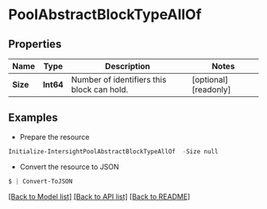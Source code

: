 # PoolAbstractBlockTypeAllOf
## Properties

Name | Type | Description | Notes
------------ | ------------- | ------------- | -------------
**Size** | **Int64** | Number of identifiers this block can hold. | [optional] [readonly] 

## Examples

- Prepare the resource
```powershell
Initialize-IntersightPoolAbstractBlockTypeAllOf  -Size null
```

- Convert the resource to JSON
```powershell
$ | Convert-ToJSON
```

[[Back to Model list]](../README.md#documentation-for-models) [[Back to API list]](../README.md#documentation-for-api-endpoints) [[Back to README]](../README.md)

